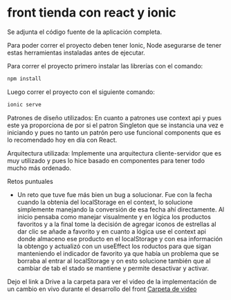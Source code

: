 # front tienda con react y ionic

Se adjunta el código fuente de la aplicación completa.

Para poder correr el proyecto deben tener Ionic, Node asegurarse de tener estas herramientas instaladas antes de ejecutar.

Para correr el proyecto primero instalar las librerías con el comando:

```bash
npm install
```
Luego correr el proyecto con el siguiente comando:

```bash
ionic serve
```


Patrones de diseño utilizados:
En cuanto a patrones use context api y pues este ya proporciona de por si el patron Singleton que se instancia una vez e iniciando y pues
no tanto un patrón pero use funcional components que es lo recomendado hoy en día con React.

Arquitectura utilizada:
Implemente una arquitectura cliente-servidor que es muy utilizado y pues lo hice basado en componentes para tener todo mucho más ordenado.

Retos puntuales
- Un reto que tuve fue más bien un bug a solucionar. Fue con la fecha cuando la obtenia del localStorage en el context, lo solucione simplemente manejando la conversión de esa fecha ahí directamente. Al inicio pensaba como manejar visualmente y en lógica los productos favoritos y a la final tome la decisión de agregar iconos de estrellas al dar clic se añade a favorito y en cuanto a lógica use el context api donde almaceno ese producto en el localStorage y con esa información la obtengo y actualizó con un useEffect los roductos para que sigan manteniendo el indicador de favorito ya que había un problema que se borraba al entrar al localStorage y on esto solucione también que al cambiar de tab el stado se mantiene y permite desactivar y activar.

Dejo el link a Drive a la carpeta para ver el video de la implementación de un cambio en vivo durante el desarrollo del front
[Carpeta de video](https://drive.google.com/drive/folders/1SlClSMMwvhhT0IRCqzuWNI7RugHFFFNK?usp=sharing)
